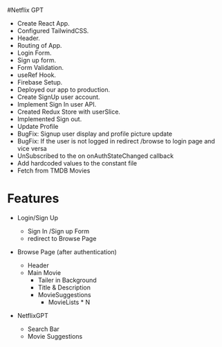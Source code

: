 #Netflix GPT

- Create React App.
- Configured TailwindCSS.
- Header.
- Routing of App.
- Login Form.
- Sign up form.
- Form Validation.
- useRef Hook.
- Firebase Setup.
- Deployed our app to production.
- Create SignUp user account.
- Implement Sign In user API.
- Created Redux Store with userSlice.
- Implemented Sign out.
- Update Profile
- BugFix: Signup user display and profile picture update
- BugFix: If the user is not logged in redirect /browse to login page and vice versa
- UnSubscribed to the on onAuthStateChanged callback
- Add hardcoded values to the constant file
- Fetch from TMDB Movies

# Features

- Login/Sign Up

  - Sign In /Sign up Form
  - redirect to Browse Page

- Browse Page (after authentication)

  - Header
  - Main Movie
    - Tailer in Background
    - Title & Description
    - MovieSuggestions
      - MovieLists \* N

- NetflixGPT
  - Search Bar
  - Movie Suggestions

